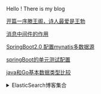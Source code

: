 Hello ! There is my blog
<div style='display: none'>
<details>
    <summary>链接集合</summary>
    <ul>
        <li><a href='https://www.baidu.com'>示例链接</a></li>
        <li>asfja</li>
    </ul>
</details>
</div>

[开篇一序滕王阁，诗人最爱是王勃](https://github.com/GoodRunner/GoodRunner.github.io/blob/master/tengwanggexu.md)

[消息中间件的作用](https://github.com/GoodRunner/java-pack/tree/master/mq)

[SpringBoot2.0 配置mynatis多数据源](https://github.com/GoodRunner/java-pack/blob/master/mybatis/MultiDataSource.MD)

[springBoot的单元测试配置](https://github.com/GoodRunner/GoodRunner.github.io/blob/master/springboot-junit.MD)

[java和Go基本数据类型比较](https://github.com/GoodRunner/GoodRunner.github.io/blob/master/javaAndGoDataTypeCompare.md)

<details>
    <summary>ElasticSearch博客集合</summary>
    <ul>
        <li><a href='https://github.com/GoodRunner/GoodRunner.github.io/blob/master/elasticSearch.md'>ElasticSearch入门</a></li>
    </ul>
</details>
